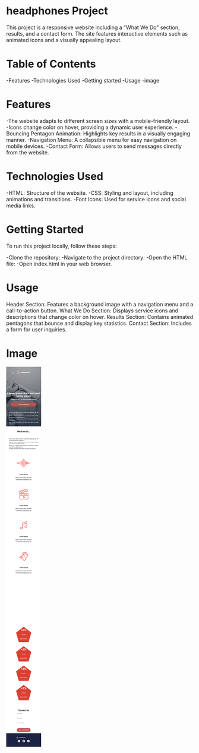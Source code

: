 # headphones  Project 
This project is a responsive website  including a "What We Do" section, results, and a contact form. The site features interactive elements such as animated icons and a visually appealing layout.

 # Table of Contents
-Features
-Technologies Used
-Getting started
-Usage
-image



 # Features
-The website adapts to different screen sizes with a mobile-friendly layout.
-Icons change color on hover, providing a dynamic user experience.
-Bouncing Pentagon Animation: Highlights key results in a visually engaging manner.
-Navigation Menu: A collapsible menu for easy navigation on mobile devices.
-Contact Form: Allows users to send messages directly from the website.

# Technologies Used
-HTML: Structure of the website.
-CSS: Styling and layout, including animations and transitions.
-Font Icons: Used for service icons and social media links.

# Getting Started
To run this project locally, follow these steps:

-Clone the repository:
-Navigate to the project directory:
-Open the HTML file:
-Open index.html in your web browser.

# Usage
Header Section: Features a background image with a navigation menu and a call-to-action button.
What We Do Section: Displays service icons and descriptions that change color on hover.
Results Section: Contains animated pentagons that bounce and display key statistics.
Contact Section: Includes a form for user inquiries.

#   Image
![alt text](images/pic.png)


